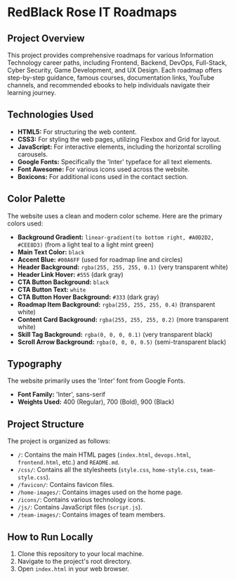 # RedBlack Rose IT Roadmaps

## Project Overview
This project provides comprehensive roadmaps for various Information Technology career paths, including Frontend, Backend, DevOps, Full-Stack, Cyber Security, Game Development, and UX Design. Each roadmap offers step-by-step guidance, famous courses, documentation links, YouTube channels, and recommended ebooks to help individuals navigate their learning journey.

## Technologies Used
*   **HTML5:** For structuring the web content.
*   **CSS3:** For styling the web pages, utilizing Flexbox and Grid for layout.
*   **JavaScript:** For interactive elements, including the horizontal scrolling carousels.
*   **Google Fonts:** Specifically the 'Inter' typeface for all text elements.
*   **Font Awesome:** For various icons used across the website.
*   **Boxicons:** For additional icons used in the contact section.

## Color Palette
The website uses a clean and modern color scheme. Here are the primary colors used:

*   **Background Gradient:** `linear-gradient(to bottom right, #A0D2D2, #CEE8D3)` (from a light teal to a light mint green)
*   **Main Text Color:** `black`
*   **Accent Blue:** `#00A6FF` (used for roadmap line and circles)
*   **Header Background:** `rgba(255, 255, 255, 0.1)` (very transparent white)
*   **Header Link Hover:** `#555` (dark gray)
*   **CTA Button Background:** `black`
*   **CTA Button Text:** `white`
*   **CTA Button Hover Background:** `#333` (dark gray)
*   **Roadmap Item Background:** `rgba(255, 255, 255, 0.4)` (transparent white)
*   **Content Card Background:** `rgba(255, 255, 255, 0.2)` (more transparent white)
*   **Skill Tag Background:** `rgba(0, 0, 0, 0.1)` (very transparent black)
*   **Scroll Arrow Background:** `rgba(0, 0, 0, 0.5)` (semi-transparent black)

## Typography
The website primarily uses the 'Inter' font from Google Fonts.
*   **Font Family:** 'Inter', sans-serif
*   **Weights Used:** 400 (Regular), 700 (Bold), 900 (Black)

## Project Structure
The project is organized as follows:
*   `/`: Contains the main HTML pages (`index.html`, `devops.html`, `frontend.html`, etc.) and `README.md`.
*   `/css/`: Contains all the stylesheets (`style.css`, `home-style.css`, `team-style.css`).
*   `/favicon/`: Contains favicon files.
*   `/home-images/`: Contains images used on the home page.
*   `/icons/`: Contains various technology icons.
*   `/js/`: Contains JavaScript files (`script.js`).
*   `/team-images/`: Contains images of team members.

## How to Run Locally
1.  Clone this repository to your local machine.
2.  Navigate to the project's root directory.
3.  Open `index.html` in your web browser.
